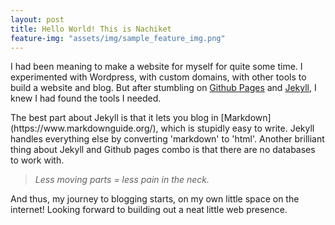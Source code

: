 ```yaml
---
layout: post
title: Hello World! This is Nachiket
feature-img: "assets/img/sample_feature_img.png"
---
```

I had been meaning to make a website for myself for quite some time. I experimented with Wordpress, with custom domains, with other tools to build a website and blog. But after stumbling on [Github Pages](https://pages.github.com/) and [Jekyll](https://jekyllrb.com/), I knew I had found the tools I needed.

<p>The best part about Jekyll is that it lets you blog in [Markdown](https://www.markdownguide.org/), which is stupidly easy to write. Jekyll handles everything else by converting 'markdown' to 'html'. Another brilliant thing about Jekyll and Github pages combo is that there are no databases to work with.

  > *Less moving parts<tab> = <tab>less pain in the neck.*

And thus, my journey to blogging starts, on my own little space on the internet! Looking forward to building out a neat little web presence.
